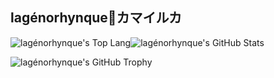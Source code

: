 ## lagénorhynque🐬カマイルカ

<div style="display: flex">
  <img alt="lagénorhynque's Top Lang" src="https://github-readme-stats.vercel.app/api/top-langs/?username=lagenorhynque&theme=algolia&layout=donut&langs_count=10&hide=javascript,html,css" />
  <img alt="lagénorhynque's GitHub Stats" src="https://github-readme-stats.vercel.app/api?username=lagenorhynque&show_icons=true&custom_title=GitHub%20Stats&theme=algolia" />
</div>

![lagénorhynque's GitHub Trophy](https://github-profile-trophy.vercel.app/?username=lagenorhynque&theme=algolia)
